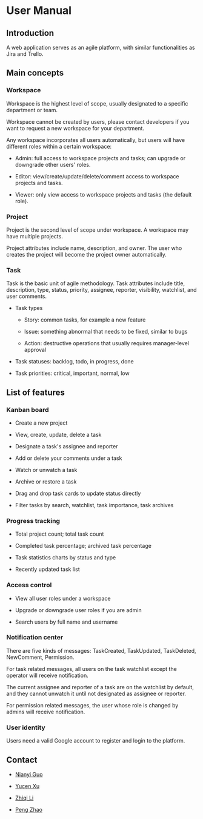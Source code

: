 # User Manual

## Introduction
A web application serves as an agile platform, with similar functionalities as Jira and Trello.

## Main concepts
### Workspace
Workspace is the highest level of scope, usually designated to a specific department or team.

Workspace cannot be created by users, please contact developers if you want to request a new workspace for your department.

Any workspace incorporates all users automatically, but users will have different roles within a certain workspace:

+ Admin: full access to workspace projects and tasks; can upgrade or downgrade other users' roles.

+ Editor: view/create/update/delete/comment access to workspace projects and tasks.

+ Viewer: only view access to workspace projects and tasks (the default role).

### Project
Project is the second level of scope under workspace. A workspace may have multiple projects.

Project attributes include name, description, and owner. The user who creates the project will become the project owner automatically.

### Task
Task is the basic unit of agile methodology. Task attributes include title, description, type, status, priority, assignee, reporter, visibility, watchlist, and user comments.

+ Task types

  + Story: common tasks, for example a new feature
  
  + Issue: something abnormal that needs to be fixed, similar to bugs
  
  + Action: destructive operations that usually requires manager-level approval

+ Task statuses: backlog, todo, in progress, done 

+ Task priorities: critical, important, normal, low

## List of features
### Kanban board

+ Create a new project

+ View, create, update, delete a task

+ Designate a task's assignee and reporter

+ Add or delete your comments under a task

+ Watch or unwatch a task

+ Archive or restore a task

+ Drag and drop task cards to update status directly

+ Filter tasks by search, watchlist, task importance, task archives

### Progress tracking

+ Total project count; total task count

+ Completed task percentage; archived task percentage

+ Task statistics charts by status and type

+ Recently updated task list

### Access control

+ View all user roles under a workspace

+ Upgrade or downgrade user roles if you are admin

+ Search users by full name and username

### Notification center

There are five kinds of messages: TaskCreated, TaskUpdated, TaskDeleted, NewComment, Permission.

For task related messages, all users on the task watchlist except the operator will receive notification.

The current assignee and reporter of a task are on the watchlist by default, and they cannot unwatch it until not designated as assignee or reporter.

For permission related messages, the user whose role is changed by admins will receive notification.

### User identity

Users need a valid Google account to register and login to the platform.

## Contact

+ [Nianyi Guo](https://github.com/jujujulia123)

+ [Yucen Xu](https://github.com/YucenXu)

+ [Zhiqi Li](https://github.com/Angelica-Lee)

+ [Peng Zhao](https://github.com/zp9763)

